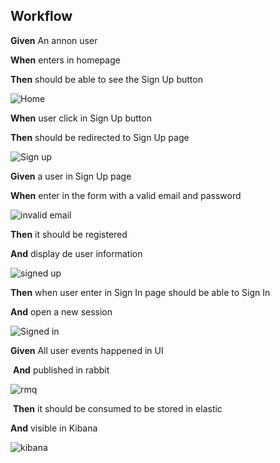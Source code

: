 
## Workflow

**Given** An annon user

 **When** enters in homepage 
 
 **Then** should be able to see the Sign Up button
 
![Home](https://imgur.com/ykxHf1d.png)

 **When** user click in Sign Up button 
 
 **Then** should be redirected to Sign Up page

![Sign up](https://imgur.com/qZs8iIP.png)


**Given** a user in Sign Up page

 **When** enter in the form with a valid email and password
 
![invalid email](https://imgur.com/w9Z1w8d.png)

 **Then** it should be registered

  **And** display de user information
 
![signed up](https://imgur.com/XbRtfUh.png)

 **Then** when user enter in Sign In page should be able to Sign In
   
  **And** open a new session

 ![Signed in](https://imgur.com/ZjmTDYU.png)

 **Given** All user events happened in UI
   
   **And** published in rabbit

 ![rmq](https://imgur.com/XobqV9j.png)

  **Then** it should be consumed to be  stored in elastic

   **And** visible in Kibana

![kibana](https://imgur.com/VMRLSDJ.png)
